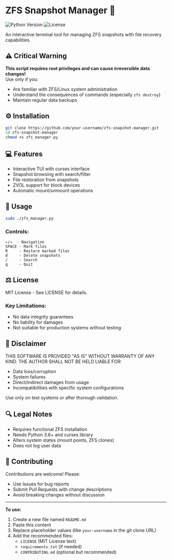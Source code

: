 # ZFS Snapshot Manager :floppy_disk:

![Python Version](https://img.shields.io/badge/Python-3.6%2B-blue)
![License](https://img.shields.io/badge/License-MIT-green)

An interactive terminal tool for managing ZFS snapshots with file recovery capabilities.

## :warning: Critical Warning
**This script requires root privileges and can cause irreversible data changes!**  
Use only if you:
- Are familiar with ZFS/Linux system administration
- Understand the consequences of commands (especially `zfs destroy`)
- Maintain regular data backups

## :gear: Installation
```bash
git clone https://github.com/your-username/zfs-snapshot-manager.git
cd zfs-snapshot-manager
chmod +x zfs_manager.py
```

## :computer: Features
- Interactive TUI with curses interface
- Snapshot browsing with search/filter
- File restoration from snapshots
- ZVOL support for block devices
- Automatic mount/unmount operations

## :rocket: Usage
```bash
sudo ./zfs_manager.py
```

### Controls:
```text
←/→  - Navigation
SPACE - Mark files
R     - Restore marked files
d     - Delete snapshots
/     - Search
q     - Quit
```

## :balance_scale: License
MIT License - See LICENSE for details.

### Key Limitations:
- No data integrity guarantees
- No liability for damages
- Not suitable for production systems without testing

## :page_facing_up: Disclaimer
THIS SOFTWARE IS PROVIDED "AS IS" WITHOUT WARRANTY OF ANY KIND. THE AUTHOR SHALL NOT BE HELD LIABLE FOR:
- Data loss/corruption
- System failures
- Direct/indirect damages from usage
- Incompatibilities with specific system configurations

Use only on test systems or after thorough validation.

## :mag: Legal Notes
- Requires functional ZFS installation
- Needs Python 3.6+ and curses library
- Alters system states (mount points, ZFS clones)
- Does not log user data

## :handshake: Contributing
Contributions are welcome! Please:
- Use Issues for bug reports
- Submit Pull Requests with change descriptions
- Avoid breaking changes without discussion

---

**To use:**  
1. Create a new file named `README.md`  
2. Paste this content  
3. Replace placeholder values (like `your-username` in the git clone URL)  
4. Add the recommended files:
   - `LICENSE` (MIT License text)
   - `requirements.txt` (if needed)
   - `CONTRIBUTING.md` (optional but recommended)
